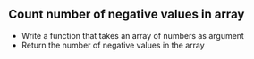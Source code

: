 ## Count number of negative values in array

* Write a function that takes an array of numbers as argument
* Return the number of negative values in the array